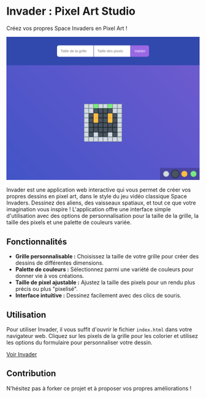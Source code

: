 # Invader : Pixel Art Studio

Créez vos propres Space Invaders en Pixel Art !

![Resultat_Invader](./invader_img.png)

Invader est une application web interactive qui vous permet de créer vos propres dessins en pixel art, dans le style du jeu vidéo classique Space Invaders.  Dessinez des aliens, des vaisseaux spatiaux, et tout ce que votre imagination vous inspire ! L'application offre une interface simple d'utilisation avec des options de personnalisation pour la taille de la grille, la taille des pixels et une palette de couleurs variée.

## Fonctionnalités

* **Grille personnalisable :**  Choisissez la taille de votre grille pour créer des dessins de différentes dimensions.
* **Palette de couleurs :**  Sélectionnez parmi une variété de couleurs pour donner vie à vos créations.
* **Taille de pixel ajustable :** Ajustez la taille des pixels pour un rendu plus précis ou plus "pixelisé".
* **Interface intuitive :**  Dessinez facilement avec des clics de souris.

## Utilisation

Pour utiliser Invader, il vous suffit d'ouvrir le fichier `index.html` dans votre navigateur web.  Cliquez sur les pixels de la grille pour les colorier et utilisez les options du formulaire pour personnaliser votre dessin.

[Voir Invader](./html/index.html)

## Contribution

N'hésitez pas à forker ce projet et à proposer vos propres améliorations !
